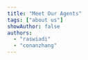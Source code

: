 ```yaml
---
title: "Meet Our Agents"
tags: ["about us"]
showAuthor: false
authors:
  - "raswiadi"
  - "conanzhang"
---
```

